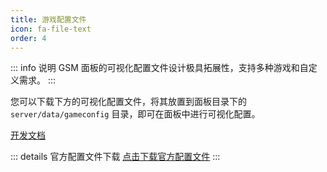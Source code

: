 ```yaml
---
title: 游戏配置文件
icon: fa-file-text
order: 4
---
```


::: info 说明
GSM 面板的可视化配置文件设计极具拓展性，支持多种游戏和自定义需求。
:::

<AutoCatalog />

您可以下载下方的可视化配置文件，将其放置到面板目录下的 `server/data/gameconfig` 目录，即可在面板中进行可视化配置。

[开发文档](../开发文档/可视化配置文件.md)

::: details 官方配置文件下载
[点击下载官方配置文件](http://langlangy.server.xiaozhuhouses.asia:8081/#s/_yfPlfwA)
:::